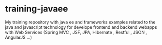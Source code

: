 training-javaee
===============

My training repository with java ee and frameworks examples related to the java and javascript technology for develope frontend and backend webapps with Web Services (Spring MVC , JSF, JPA, Hibernate , Restful , JSON , AngularJS  ...)
